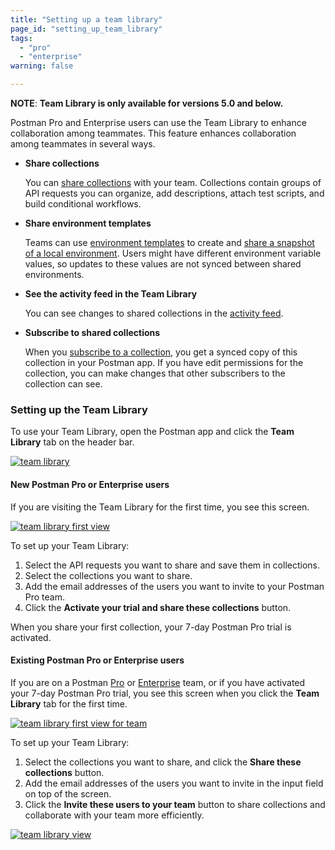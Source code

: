 ```yaml
---
title: "Setting up a team library"
page_id: "setting_up_team_library"
tags: 
  - "pro"
  - "enterprise"
warning: false

---
```


 **NOTE**: **Team Library is only available for versions 5.0 and below.**

Postman Pro and Enterprise users can use the Team Library to enhance collaboration among teammates. This feature enhances collaboration among teammates in several ways.

* **Share collections**
  
  You can [share collections](/docs/postman/team_library/sharing#sharing-collections) with your team. Collections contain groups of API requests you can organize, add descriptions, attach test scripts, and build conditional workflows.
* **Share environment templates**
  
  Teams can use [environment templates](/docs/postman/api_documentation/environments_and_environment_templates/) to create and [share a snapshot of a local environment](/docs/postman/team_library/sharing#sharing-environments). Users might have different environment variable values, so updates to these values are not synced between shared environments.
* **See the activity feed in the Team Library**
  
  You can see changes to shared collections in the [activity feed](/docs/postman/team_library/activity_feed_and_restoring_collections).
* **Subscribe to shared collections**
  
  When you [subscribe to a collection](/docs/postman/team_library/sharing), you get a synced copy of this collection in your Postman app. If you have edit permissions for the collection, you can make changes that other subscribers to the collection can see.

### Setting up the Team Library

To use your Team Library, open the Postman app and click the **Team Library** tab on the header bar. 

[![team library](https://s3.amazonaws.com/postman-static-getpostman-com/postman-docs/team_library.png)](https://s3.amazonaws.com/postman-static-getpostman-com/postman-docs/team_library.png)

#### New Postman Pro or Enterprise users

If you are visiting the Team Library for the first time, you see this screen. 

[![team library first view](https://s3.amazonaws.com/postman-static-getpostman-com/postman-docs/team_library_first_view.png)](https://s3.amazonaws.com/postman-static-getpostman-com/postman-docs/team_library_first_view.png)

To set up your Team Library:

1. Select the API requests you want to share and save them in collections. 
1. Select the collections you want to share.
1. Add the email addresses of the users you want to invite to your Postman Pro team.
1. Click the **Activate your trial and share these collections** button.

When you share your first collection, your 7-day Postman Pro trial is activated.

#### Existing Postman Pro or Enterprise users

If you are on a Postman [Pro](/docs/pro/what_is_pro) or [Enterprise](/docs/enterprise/intro_to_enterprise) team, or if you have activated your 7-day Postman Pro trial, you see this screen when you click the **Team Library** tab for the first time. 

[![team library first view for team](https://s3.amazonaws.com/postman-static-getpostman-com/postman-docs/team_library_first_view_for_team.png)](https://s3.amazonaws.com/postman-static-getpostman-com/postman-docs/team_library_first_view_for_team.png)

To set up your Team Library:

1. Select the collections you want to share, and click the **Share these collections** button.
1. Add the email addresses of the users you want to invite in the input field on top of the screen. 
1. Click the **Invite these users to your team** button to share collections and collaborate with your team more efficiently.

[![team library view](https://s3.amazonaws.com/postman-static-getpostman-com/postman-docs/team_library_view.png)](https://s3.amazonaws.com/postman-static-getpostman-com/postman-docs/team_library_view.png)
